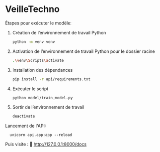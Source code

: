 # VeilleTechno

Étapes pour exécuter le modèle:
1. Création de l’environnement de travail Python
    
    ```bash
    python -m venv venv
    ```
    
2. Activation de l’environnement de travail Python pour le dossier racine
    
    ```bash
    .\venv\Scripts\activate
    ```
    
3. Installation des dépendances
    
    ```bash
    pip install -r api/requirements.txt
    ```
    
4. Exécuter le script
    
    ```bash
    python model/train_model.py
    ```
    
5. Sortir de l’environnement de travail

      ```bash
    deactivate
    ```

Lancement de l'API:

      uvicorn api.app:app --reload

Puis visite : 📍 http://127.0.0.1:8000/docs

